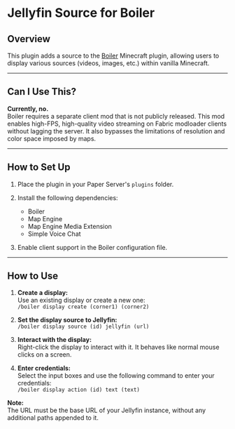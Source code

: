 # Jellyfin Source for Boiler

## Overview  
This plugin adds a source to the [Boiler](https://modrinth.com/plugin/boiler) Minecraft plugin, allowing users to display various sources (videos, images, etc.) within vanilla Minecraft.

---

## Can I Use This?  
**Currently, no.**  
Boiler requires a separate client mod that is not publicly released. This mod enables high-FPS, high-quality video streaming on Fabric modloader clients without lagging the server. It also bypasses the limitations of resolution and color space imposed by maps.

---

## How to Set Up  
1. Place the plugin in your Paper Server's `plugins` folder.  
2. Install the following dependencies:  
   - Boiler  
   - Map Engine  
   - Map Engine Media Extension  
   - Simple Voice Chat  

3. Enable client support in the Boiler configuration file.

---

## How to Use  

1. **Create a display:**  
   Use an existing display or create a new one:  
   `/boiler display create (corner1) (corner2)`

2. **Set the display source to Jellyfin:**  
   `/boiler display source (id) jellyfin (url)`

3. **Interact with the display:**  
   Right-click the display to interact with it. It behaves like normal mouse clicks on a screen.

4. **Enter credentials:**  
   Select the input boxes and use the following command to enter your credentials:  
   `/boiler display action (id) text (text)`

**Note:**  
The URL must be the base URL of your Jellyfin instance, without any additional paths appended to it.

